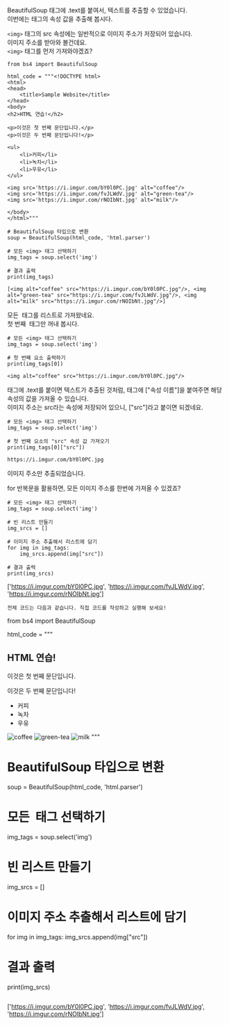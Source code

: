BeautifulSoup 태그에 .text를 붙여서, 텍스트를 추출할 수 있었습니다.  
이번에는 태그의 속성 값을 추출해 봅시다.

```<img>``` 태그의 src 속성에는 일반적으로 이미지 주소가 저장되어 있습니다.  
이미지 주소를 받아와 볼건데요.  
```<img>``` 태그를 먼저 가져와야겠죠?
```
from bs4 import BeautifulSoup

html_code = """<!DOCTYPE html>
<html>
<head>
    <title>Sample Website</title>
</head>
<body>
<h2>HTML 연습!</h2>

<p>이것은 첫 번째 문단입니다.</p>
<p>이것은 두 번째 문단입니다!</p>

<ul>
    <li>커피</li>
    <li>녹차</li>
    <li>우유</li>
</ul>

<img src='https://i.imgur.com/bY0l0PC.jpg' alt="coffee"/>
<img src='https://i.imgur.com/fvJLWdV.jpg' alt="green-tea"/>
<img src='https://i.imgur.com/rNOIbNt.jpg' alt="milk"/>

</body>
</html>"""

# BeautifulSoup 타입으로 변환
soup = BeautifulSoup(html_code, 'html.parser')

# 모든 <img> 태그 선택하기
img_tags = soup.select('img')

# 결과 출력
print(img_tags)
```
```
[<img alt="coffee" src="https://i.imgur.com/bY0l0PC.jpg"/>, <img alt="green-tea" src="https://i.imgur.com/fvJLWdV.jpg"/>, <img alt="milk" src="https://i.imgur.com/rNOIbNt.jpg"/>]
```
모든 <img> 태그를 리스트로 가져왔네요.  
첫 번째 <img> 태그만 꺼내 봅시다.
```
# 모든 <img> 태그 선택하기
img_tags = soup.select('img')

# 첫 번째 요소 출력하기
print(img_tags[0])
```
```
<img alt="coffee" src="https://i.imgur.com/bY0l0PC.jpg"/>
```
태그에 .text를 붙이면 텍스트가 추출된 것처럼, 태그에 ["속성 이름"]을 붙여주면 해당 속성의 값을 가져올 수 있습니다.  
이미지 주소는 src라는 속성에 저장되어 있으니, ["src"]라고 붙이면 되겠네요.
```
# 모든 <img> 태그 선택하기
img_tags = soup.select('img')

# 첫 번째 요소의 "src" 속성 값 가져오기
print(img_tags[0]["src"])
```
```
https://i.imgur.com/bY0l0PC.jpg
```
이미지 주소만 추출되었습니다.

for 반복문을 활용하면, 모든 이미지 주소를 한번에 가져올 수 있겠죠?
```
# 모든 <img> 태그 선택하기
img_tags = soup.select('img')

# 빈 리스트 만들기
img_srcs = []

# 이미지 주소 추출해서 리스트에 담기
for img in img_tags:
    img_srcs.append(img["src"])

# 결과 출력
print(img_srcs)
```
['https://i.imgur.com/bY0l0PC.jpg', 'https://i.imgur.com/fvJLWdV.jpg', 'https://i.imgur.com/rNOIbNt.jpg']
```
전체 코드는 다음과 같습니다. 직접 코드를 작성하고 실행해 보세요!
```
from bs4 import BeautifulSoup

html_code = """<!DOCTYPE html>
<html>
<head>
    <title>Sample Website</title>
</head>
<body>
<h2>HTML 연습!</h2>

<p>이것은 첫 번째 문단입니다.</p>
<p>이것은 두 번째 문단입니다!</p>

<ul>
    <li>커피</li>
    <li>녹차</li>
    <li>우유</li>
</ul>

<img src='https://i.imgur.com/bY0l0PC.jpg' alt="coffee"/>
<img src='https://i.imgur.com/fvJLWdV.jpg' alt="green-tea"/>
<img src='https://i.imgur.com/rNOIbNt.jpg' alt="milk"/>

</body>
</html>"""

# BeautifulSoup 타입으로 변환
soup = BeautifulSoup(html_code, 'html.parser')

# 모든 <img> 태그 선택하기
img_tags = soup.select('img')

# 빈 리스트 만들기
img_srcs = []

# 이미지 주소 추출해서 리스트에 담기
for img in img_tags:
    img_srcs.append(img["src"])

# 결과 출력
print(img_srcs)
```
```
['https://i.imgur.com/bY0l0PC.jpg', 'https://i.imgur.com/fvJLWdV.jpg', 'https://i.imgur.com/rNOIbNt.jpg']
```
